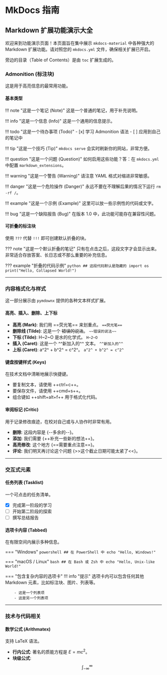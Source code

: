 # MkDocs 指南


<!-- ---
title: Markdown 扩展功能演示
description: 一个用于测试和展示 MkDocs Material 所有推荐扩展功能的页面。
--- -->

## Markdown 扩展功能演示大全

欢迎来到功能演示页面！本页面旨在集中展示 `mkdocs-material` 中各种强大的 Markdown 扩展功能。请对照您的 `mkdocs.yml` 文件，确保相关扩展已开启。

旁边的目录（Table of Contents）是由 `toc` 扩展生成的。

### Admonition (标注块)

这是用于高亮信息的最常用功能。

#### 基本类型

!!! note "这是一个笔记 (Note)"
    这是一个普通的笔记，用于补充说明。

!!! info "这是一个信息 (Info)"
    这是一个通用的信息提示。

!!! todo "这是一个待办事项 (Todo)"
    - [x] 学习 Admonition 语法
    - [ ] 应用到自己的笔记中

!!! tip "这是一个技巧 (Tip)"
    `mkdocs serve` 会实时刷新你的网站，非常方便。

!!! question "这是一个问题 (Question)"
    如何启用这些功能？答：在 `mkdocs.yml` 中配置 `markdown_extensions`。

!!! warning "这是一个警告 (Warning)"
    请注意 YAML 格式对缩进非常敏感。

!!! danger "这是一个危险操作 (Danger)"
    永远不要在不理解后果的情况下运行 `rm -rf /`。

!!! example "这是一个示例 (Example)"
    这里可以放一些示例性的代码或文字。

!!! bug "这是一个缺陷报告 (Bug)"
    在版本 1.0 中，此功能可能存在兼容性问题。

#### 可折叠的标注块

使用 `???` 代替 `!!!` 即可创建默认折叠的块。

??? note "这是一个默认折叠的笔记"
    只有在点击之后，这段文字才会显示出来。非常适合存放答案、长日志或不那么重要的补充信息。

??? example "折叠的代码示例"
    ```python
    ## 这段代码默认是隐藏的
    import os
    print("Hello, Collapsed World!")
    ```

---

### 内容格式化与样式

这一部分展示由 `pymdownx` 提供的各种文本样式扩展。

#### 高亮、插入、删除、上下标

* **高亮 (Mark)**: 我们用 ==荧光笔== 来划重点。 `==荧光笔==`
* **删除线 (Tilde)**: 这是一个 ~~错误的说法~~。 `~~错误的说法~~`
* **下标 (Tilde)**: H~2~O 是水的化学式。 `H~2~O`
* **插入 (Caret)**: 这是一个 ^^新加入的^^ 文本。 `^^新加入的^^`
* **上标 (Caret)**: a^2^ + b^2^ = c^2^。 `a^2^ + b^2^ = c^2^`

#### 键盘按键样式 (Keys)

在技术文档中清晰地展示快捷键。

* 要复制文本，请使用 ++ctrl+c++。
* 要保存文件，请使用 ++cmd+s++。
* 组合键如 ++shift+alt+f++ 用于格式化代码。

#### 审阅标记 (Critic)

用于记录修改痕迹，在校对自己或与人协作时非常有用。

* **删除**: 这段内容是 {--多余的--}。
* **添加**: 我们需要 {++补充一些新的想法++}。
* **高亮修改**: 这个地方 {==需要重点注意==}。
* **评论**: 我们明天再讨论这个问题 {>>这个截止日期可能太紧了<<}。

---

### 交互式元素

#### 任务列表 (Tasklist)

一个可点击的任务清单。

- [x] 完成第一阶段的学习
- [ ] 开始第二阶段的探索
- [ ] 撰写总结报告

#### 选项卡内容 (Tabbed)

在有限空间内展示多种信息。

=== "Windows"
    ```powershell
    ## 在 PowerShell 中
    echo "Hello, Windows!"
    ```

=== "macOS / Linux"
    ```bash
    ## 在 Bash 或 Zsh 中
    echo "Hello, Unix-like World!"
    ```

=== "包含复杂内容的选项卡"
    !!! info "提示"
        选项卡内可以包含任何其他 Markdown 元素，比如标注块、图片、列表等。

        - 这是一个列表项
        - 这是另一个列表项

---

### 技术与代码相关

#### 数学公式 (Arithmatex)

支持 LaTeX 语法。

* **行内公式**: 著名的质能方程是 $E=mc^2$。
* **块级公式**:
    $$
    \int_{-\infty}^{\infty}
    $$